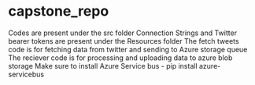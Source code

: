 # capstone_repo
Codes are present under the src folder 
Connection Strings and Twitter bearer tokens are present under the Resources folder
The fetch tweets code is for fetching data from twitter and sending to Azure storage queue
The reciever code is for processing and uploading data to azure blob storage
Make sure to install Azure Service bus - pip install azure-servicebus
